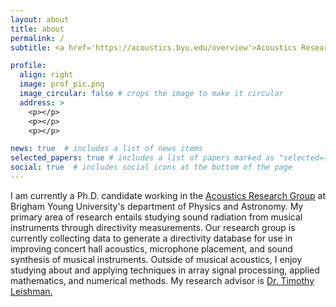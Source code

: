 ```yaml
---
layout: about
title: about
permalink: /
subtitle: <a href='https://acoustics.byu.edu/overview'>Acoustics Research Group, Brigham Young Unviersity</a>. Seoul, South Korea. samuel.bellows11@gmail.com

profile:
  align: right
  image: prof_pic.png
  image_circular: false # crops the image to make it circular
  address: >
    <p></p>
    <p></p>
    <p></p> 

news: true  # includes a list of news items
selected_papers: true # includes a list of papers marked as "selected={true}"
social: true  # includes social icons at the bottom of the page
---
```


I am currently a Ph.D. candidate working in the <a href="https://acoustics.byu.edu/overview" target="_blank">Acoustics Research Group</a> at Brigham Young University's 
department of Physics and Astronomy. My primary area of research entails studying sound radiation from musical instruments through directivity measurements. Our research group is currently 
collecting data to generate a directivity database for use in improving concert hall acoustics, microphone placement, and sound synthesis of musical 
instruments. Outside of musical acoustics, I enjoy studying about and applying techniques in array signal processing, applied mathematics, and numerical 
methods. My research advisor is <a href="https://physics.byu.edu/department/directory/leishman"  target="_blank">Dr. Timothy Leishman.</a> 
              
